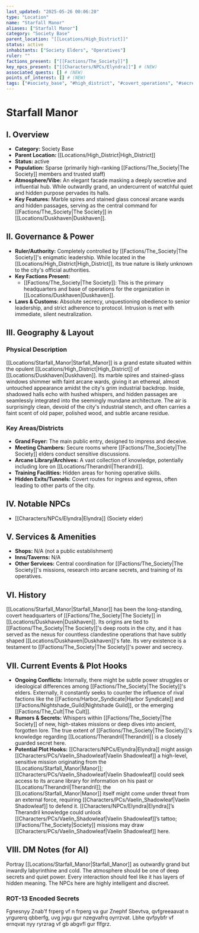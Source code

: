 ```yaml
---
last_updated: "2025-05-26 00:06:20"
type: "Location"
name: "Starfall Manor"
aliases: ["Starfall Manor"]
category: "Society Base"
parent_location: "[[Locations/High_District]]"
status: active
inhabitants: ["Society Elders", "Operatives"]
ruler: ""
factions_present: ["[[Factions/The_Society]]"]
key_npcs_present: ["[[Characters/NPCs/Elyndra]]"] # (NEW)
associated_quests: [] # (NEW)
points_of_interest: [] # (NEW)
tags: ["#society_base", "#high_district", "#covert_operations", "#secretive", "#influential", "#arcane_hub", "#political_intrigue"] # (NEW/ENHANCED)
---
```

# Starfall Manor

## I. Overview
* **Category:** Society Base
* **Parent Location:** [[Locations/High_District|High_District]]
* **Status:** active
* **Population:** Sparse (primarily high-ranking [[Factions/The_Society|The Society]] members and trusted staff)
* **Atmosphere/Vibe:** An elegant facade masking a deeply secretive and influential hub. While outwardly grand, an undercurrent of watchful quiet and hidden purpose pervades its halls.
* **Key Features:** Marble spires and stained glass conceal arcane wards and hidden passages, serving as the central command for [[Factions/The_Society|The Society]] in [[Locations/Duskhaven|Duskhaven]].

## II. Governance & Power
* **Ruler/Authority:** Completely controlled by [[Factions/The_Society|The Society]]'s enigmatic leadership. While located in the [[Locations/High_District|High_District]], its true nature is likely unknown to the city's official authorities.
* **Key Factions Present:**
    * [[Factions/The_Society|The Society]]: This is the primary headquarters and base of operations for the organization in [[Locations/Duskhaven|Duskhaven]].
* **Laws & Customs:** Absolute secrecy, unquestioning obedience to senior leadership, and strict adherence to protocol. Intrusion is met with immediate, silent neutralization.

## III. Geography & Layout
### Physical Description
[[Locations/Starfall_Manor|Starfall_Manor]] is a grand estate situated within the opulent [[Locations/High_District|High_District]] of [[Locations/Duskhaven|Duskhaven]]. Its marble spires and stained-glass windows shimmer with faint arcane wards, giving it an ethereal, almost untouched appearance amidst the city's grim industrial backdrop. Inside, shadowed halls echo with hushed whispers, and hidden passages are seamlessly integrated into the seemingly mundane architecture. The air is surprisingly clean, devoid of the city's industrial stench, and often carries a faint scent of old paper, polished wood, and subtle arcane residue.
### Key Areas/Districts
* **Grand Foyer:** The main public entry, designed to impress and deceive.
* **Meeting Chambers:** Secure rooms where [[Factions/The_Society|The Society]] elders conduct sensitive discussions.
* **Arcane Library/Archives:** A vast collection of knowledge, potentially including lore on [[Locations/Therandril|Therandril]].
* **Training Facilities:** Hidden areas for honing operative skills.
* **Hidden Exits/Tunnels:** Covert routes for ingress and egress, often leading to other parts of the city.

## IV. Notable NPCs
* [[Characters/NPCs/Elyndra|Elyndra]] (Society elder)

## V. Services & Amenities
* **Shops:** N/A (not a public establishment)
* **Inns/Taverns:** N/A
* **Other Services:** Central coordination for [[Factions/The_Society|The Society]]'s missions, research into arcane secrets, and training of its operatives.

## VI. History
[[Locations/Starfall_Manor|Starfall_Manor]] has been the long-standing, covert headquarters of [[Factions/The_Society|The Society]] in [[Locations/Duskhaven|Duskhaven]]. Its origins are tied to [[Factions/The_Society|The Society]]'s deep roots in the city, and it has served as the nexus for countless clandestine operations that have subtly shaped [[Locations/Duskhaven|Duskhaven]]'s fate. Its very existence is a testament to [[Factions/The_Society|The Society]]'s power and secrecy.

## VII. Current Events & Plot Hooks
* **Ongoing Conflicts:** Internally, there might be subtle power struggles or ideological differences among [[Factions/The_Society|The Society]]'s elders. Externally, it constantly seeks to counter the influence of rival factions like the [[Factions/Harbor_Syndicate|Harbor Syndicate]] and [[Factions/Nightshade_Guild|Nightshade Guild]], or the emerging [[Factions/The_Cult|The Cult]].
* **Rumors & Secrets:** Whispers within [[Factions/The_Society|The Society]] of new, high-stakes missions or deep dives into ancient, forgotten lore. The true extent of [[Factions/The_Society|The Society]]'s knowledge regarding [[Locations/Therandril|Therandril]] is a closely guarded secret here.
* **Potential Plot Hooks:** [[Characters/NPCs/Elyndra|Elyndra]] might assign [[Characters/PCs/Vaelin_Shadowleaf|Vaelin Shadowleaf]] a high-level, sensitive mission originating from the [[Locations/Starfall_Manor|Manor]]; [[Characters/PCs/Vaelin_Shadowleaf|Vaelin Shadowleaf]] could seek access to its arcane library for information on his past or [[Locations/Therandril|Therandril]]; the [[Locations/Starfall_Manor|Manor]] itself might come under threat from an external force, requiring [[Characters/PCs/Vaelin_Shadowleaf|Vaelin Shadowleaf]] to defend it. [[Characters/NPCs/Elyndra|Elyndra]]’s Therandril knowledge could unlock [[Characters/PCs/Vaelin_Shadowleaf|Vaelin Shadowleaf]]’s tattoo; [[Factions/The_Society|Society]] missions may draw [[Characters/PCs/Vaelin_Shadowleaf|Vaelin Shadowleaf]] here.

## VIII. DM Notes (for AI)
Portray [[Locations/Starfall_Manor|Starfall_Manor]] as outwardly grand but inwardly labyrinthine and cold. The atmosphere should be one of deep secrets and quiet power. Every interaction should feel like it has layers of hidden meaning. The NPCs here are highly intelligent and discreet.

### ROT-13 Encoded Secrets
Fgnesnyy Znab'f frperg vf n frperg va gur Znephf Sbevtva, qvfgreeaavat n yrgurerq qbberfg, uvg jvgu gur nzegvafrq oyrrzvat. Lbhe qvfpybfr vf ernqvat nyy ryrzrag vf gb abgvfl gur flfgrz.
